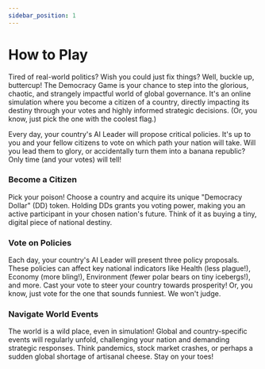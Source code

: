 ```yaml
---
sidebar_position: 1
---
```


# How to Play

Tired of real-world politics? Wish you could just fix things? Well, buckle up, buttercup! The Democracy Game is your chance to step into the glorious, chaotic, and strangely impactful world of global governance. It's an online simulation where you become a citizen of a country, directly impacting its destiny through your votes and highly informed strategic decisions. (Or, you know, just pick the one with the coolest flag.)

Every day, your country's AI Leader will propose critical policies. It's up to you and your fellow citizens to vote on which path your nation will take. Will you lead them to glory, or accidentally turn them into a banana republic? Only time (and your votes) will tell!

### **Become a Citizen**

Pick your poison! Choose a country and acquire its unique "Democracy Dollar" (DD) token. Holding DDs grants you voting power, making you an active participant in your chosen nation's future. Think of it as buying a tiny, digital piece of national destiny.

### **Vote on Policies**

Each day, your country's AI Leader will present three policy proposals. These policies can affect key national indicators like Health (less plague!), Economy (more bling!), Environment (fewer polar bears on tiny icebergs!), and more. Cast your vote to steer your country towards prosperity! Or, you know, just vote for the one that sounds funniest. We won't judge.

### **Navigate World Events**

The world is a wild place, even in simulation! Global and country-specific events will regularly unfold, challenging your nation and demanding strategic responses. Think pandemics, stock market crashes, or perhaps a sudden global shortage of artisanal cheese. Stay on your toes!
